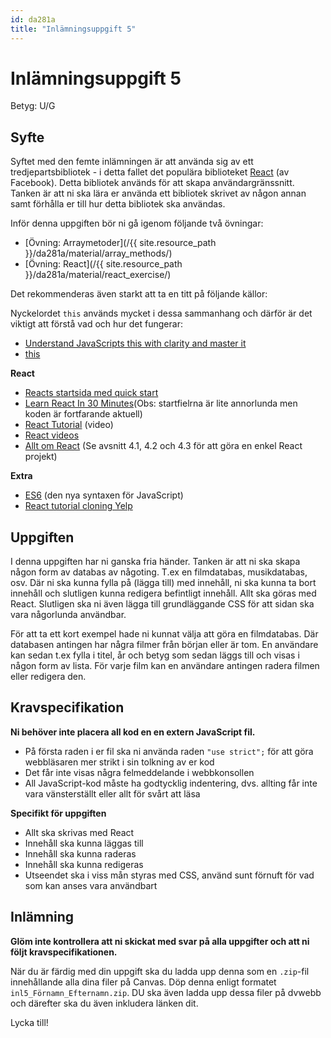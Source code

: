 ```yaml
---
id: da281a
title: "Inlämningsuppgift 5"
---
```


# Inlämningsuppgift 5

Betyg: U/G

## Syfte

Syftet med den femte inlämningen är att använda sig av ett tredjepartsbibliotek - i detta fallet det populära biblioteket [React](https://react.dev/) (av Facebook). Detta bibliotek används för att skapa användargränssnitt. Tanken är att ni ska lära er använda ett bibliotek skrivet av någon annan samt förhålla er till hur detta bibliotek ska användas.

Inför denna uppgiften bör ni gå igenom följande två övningar:

* [Övning: Arraymetoder](/{{ site.resource_path }}/da281a/material/array_methods/)
* [Övning: React](/{{ site.resource_path }}/da281a/material/react_exercise/)

Det rekommenderas även starkt att ta en titt på följande källor:

Nyckelordet `this` används mycket i dessa sammanhang och därför är det viktigt att förstå vad och hur det fungerar:

* [Understand JavaScripts this with clarity and master it](http://javascriptissexy.com/understand-javascripts-this-with-clarity-and-master-it/)
* [this](https://developer.mozilla.org/en-US/docs/Web/JavaScript/Reference/Operators/this)

**React**

* [Reacts startsida med quick start](https://react.dev/learn)
* [Learn React In 30 Minutes](https://www.youtube.com/watch?v=hQAHSlTtcmY)(Obs: startfielrna är lite annorlunda men koden är fortfarande aktuell)
* [React Tutorial](https://www.youtube.com/watch?v=jc9_Bqzy2YQ) (video)
* [React videos](https://egghead.io/courses/react-fundamentals)
* [Allt om React](https://coenraets.org/react-js-tutorial-example/) (Se avsnitt 4.1, 4.2 och 4.3 för att göra en enkel React projekt)


**Extra**

* [ES6](http://coenraets.org/present/es6/#22) (den nya syntaxen för JavaScript)
* [React tutorial cloning Yelp](https://www.fullstackreact.com/articles/react-tutorial-cloning-yelp/)

## Uppgiften

I denna uppgiften har ni ganska fria händer. Tanken är att ni ska skapa någon form av databas av någoting. T.ex en filmdatabas, musikdatabas, osv. Där ni ska kunna fylla på (lägga till) med innehåll, ni ska kunna ta bort innehåll och slutligen kunna redigera befintligt innehåll. Allt ska göras med React. Slutligen ska ni även lägga till grundläggande CSS för att sidan ska vara någorlunda användbar.

För att ta ett kort exempel hade ni kunnat välja att göra en filmdatabas. Där databasen antingen har några filmer från början eller är tom. En användare kan sedan t.ex fylla i titel, år och betyg som sedan läggs till och visas i någon form av lista. För varje film kan en användare antingen radera filmen eller redigera den.

## Kravspecifikation

**Ni behöver inte placera all kod en en extern JavaScript fil.**

* På första raden i er fil ska ni använda raden `"use strict";` för att göra webbläsaren mer strikt i sin tolkning av er kod
* Det får inte visas några felmeddelande i webbkonsollen
* All JavaScript-kod måste ha godtycklig indentering, dvs. allting får inte vara vänsterställt eller allt för svårt att läsa

**Specifikt för uppgiften**

* Allt ska skrivas med React
* Innehåll ska kunna läggas till
* Innehåll ska kunna raderas
* Innehåll ska kunna redigeras
* Utseendet ska i viss mån styras med CSS, använd sunt förnuft för vad som kan anses vara användbart

## Inlämning

**Glöm inte kontrollera att ni skickat med svar på alla uppgifter och att ni följt kravspecifikationen.**

När du är färdig med din uppgift ska du ladda upp denna som en `.zip`-fil innehållande alla dina filer på Canvas. Döp denna enligt formatet `inl5_Förnamn_Efternamn.zip`. DU ska även ladda upp dessa filer på dvwebb och därefter ska du även inkludera länken dit.

Lycka till!
